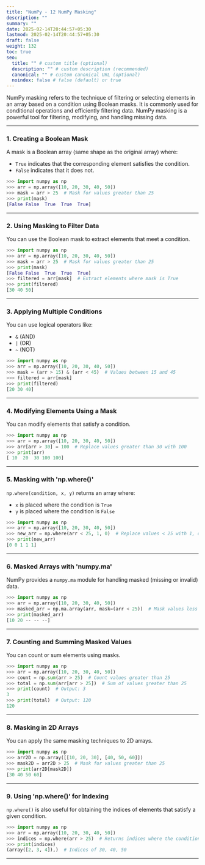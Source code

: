 ```yaml
---
title: "NumPy - 12 NumPy Masking"
description: ""
summary: ""
date: 2025-02-14T20:44:57+05:30
lastmod: 2025-02-14T20:44:57+05:30
draft: false
weight: 132
toc: true
seo:
  title: "" # custom title (optional)
  description: "" # custom description (recommended)
  canonical: "" # custom canonical URL (optional)
  noindex: false # false (default) or true
---
```




NumPy masking refers to the technique of filtering or selecting elements in an array based on a condition using Boolean masks. It is commonly used for conditional operations and efficiently filtering data. NumPy masking is a powerful tool for filtering, modifying, and handling missing data.

---

### 1. **Creating a Boolean Mask**

A mask is a Boolean array (same shape as the original array) where:

- `True` indicates that the corresponding element satisfies the condition.
- `False` indicates that it does not.

```python
>>> import numpy as np
>>> arr = np.array([10, 20, 30, 40, 50])
>>> mask = arr > 25  # Mask for values greater than 25
>>> print(mask)
[False False  True  True  True]
```

---

### 2. **Using Masking to Filter Data**

You can use the Boolean mask to extract elements that meet a condition.

```python
>>> import numpy as np
>>> arr = np.array([10, 20, 30, 40, 50])
>>> mask = arr > 25  # Mask for values greater than 25
>>> print(mask)
[False False  True  True  True]
>>> filtered = arr[mask]  # Extract elements where mask is True
>>> print(filtered)
[30 40 50]
```

---

### 3. **Applying Multiple Conditions**

You can use logical operators like:

- `&` (AND)
- `|` (OR)
- `~` (NOT)

```python
>>> import numpy as np
>>> arr = np.array([10, 20, 30, 40, 50])
>>> mask = (arr > 15) & (arr < 45)  # Values between 15 and 45
>>> filtered = arr[mask]
>>> print(filtered)
[20 30 40]
```

---

### 4. **Modifying Elements Using a Mask**

You can modify elements that satisfy a condition.

```python
>>> import numpy as np
>>> arr = np.array([10, 20, 30, 40, 50])
>>> arr[arr > 30] = 100  # Replace values greater than 30 with 100
>>> print(arr)
[ 10  20  30 100 100]
```

---

### 5. **Masking with 'np.where()'**

`np.where(condition, x, y)` returns an array where:

- `x` is placed where the condition is `True`
- `y` is placed where the condition is `False`

```python
>>> import numpy as np
>>> arr = np.array([10, 20, 30, 40, 50])
>>> new_arr = np.where(arr < 25, 1, 0)  # Replace values < 25 with 1, others with 0
>>> print(new_arr)
[0 0 1 1 1]
```

---

### 6. **Masked Arrays with 'numpy.ma'**

NumPy provides a `numpy.ma` module for handling masked (missing or invalid) data.

```python
>>> import numpy as np
>>> arr = np.array([10, 20, 30, 40, 50])
>>> masked_arr = np.ma.array(arr, mask=(arr < 25))  # Mask values less than 25
>>> print(masked_arr)
[10 20 -- -- --]
```

---

### 7. **Counting and Summing Masked Values**

You can count or sum elements using masks.

```python
>>> import numpy as np
>>> arr = np.array([10, 20, 30, 40, 50])
>>> count = np.sum(arr > 25)  # Count values greater than 25
>>> total = np.sum(arr[arr > 25])  # Sum of values greater than 25
>>> print(count)  # Output: 3
3
>>> print(total)  # Output: 120
120
```

---

### 8. **Masking in 2D Arrays**

You can apply the same masking techniques to 2D arrays.

```python
>>> import numpy as np
>>> arr2D = np.array([[10, 20, 30], [40, 50, 60]])
>>> mask2D = arr2D > 25  # Mask for values greater than 25
>>> print(arr2D[mask2D])
[30 40 50 60]
```

---

### 9. **Using 'np.where()' for Indexing**

`np.where()` is also useful for obtaining the indices of elements that satisfy a given condition.

```python
>>> import numpy as np
>>> arr = np.array([10, 20, 30, 40, 50])
>>> indices = np.where(arr > 25)  # Returns indices where the condition is True
>>> print(indices)
(array([2, 3, 4]),)  # Indices of 30, 40, 50
```

---

